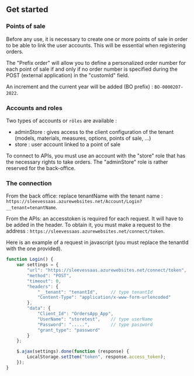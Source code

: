 ## Get started

### Points of sale

Before any use, it is necessary to create one or more points of sale in order to be able to link the user accounts. This will be essential when registering orders.

The "Prefix order" will allow you to define a personalized order number for each point of sale if and only if no order number is specified during the POST (external application) in the "customId" field.

An increment and the current year will be added (BO prefix) : `BO-0000207-2022`.

### Accounts and roles

Two types of accounts or `rôles` are available :
 - adminStore : gives access to the client configuration of the tenant (models, materials, measures, options, points of sale, ...)
 - store : user account linked to a point of sale

To connect to APIs, you must use an account with the "store" role that has the necessary rights to take orders. The "adminStore" role is rather reserved for the back-office.

### The connection

From the back office: replace tenantName with the tenant name : `https://sleevessaas.azurewebsites.net/Account/Login?__tenant=tenantName`.

From the APIs: an accesstoken is required for each request. It will have to be added in the header. To obtain it, you must make a request to the address : `https://sleevessaas.azurewebsites.net/connect/token`.

Here is an example of a request in javascript (you must replace the tenantId with the one provided).

```javascript
function Login() {
    var settings = {
        "url": "https://sleevessaas.azurewebsites.net/connect/token",
        "method": "POST",
        "timeout": 0,
        "headers": {
            "__tenant": "tenantId",     // type tenantId
            "Content-Type": "application/x-www-form-urlencoded"
        },
        "data": {
            "Client_Id": "OrdersApp_App",
            "UserName": "storetest",    // type userName
            "Password": ".....",        // type password
            "grant_type": "password"
        }
    };

    $.ajax(settings).done(function (response) {
        LocalStorage.setItem("token", response.access_token);
    });
}
```
